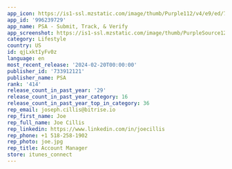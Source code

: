 ```yaml
---
app_icon: https://is1-ssl.mzstatic.com/image/thumb/Purple112/v4/e9/ed/72/e9ed729e-f63a-2cab-a0a9-b6460ef5846e/AppIcon-0-0-1x_U007emarketing-0-7-0-85-220.png/1024x1024bb.png
app_id: '996239729'
app_name: PSA - Submit, Track, & Verify
app_screenshot: https://is1-ssl.mzstatic.com/image/thumb/PurpleSource122/v4/24/b0/e6/24b0e6c3-73b2-bcc4-4fb2-1b4692a11fa2/ea74e6c9-fa87-4ff6-a6cf-68c13a31f206_PSA-App-Store-5_5-01.png/1242x2208bb.png
category: Lifestyle
country: US
id: qjLxktIyFv0z
language: en
most_recent_release: '2024-02-20T00:00:00'
publisher_id: '733912121'
publisher_name: PSA
rank: '414'
release_count_in_past_year: '29'
release_count_in_past_year_category: 16
release_count_in_past_year_top_in_category: 36
rep_email: joseph.cillis@bitrise.io
rep_first_name: Joe
rep_full_name: Joe Cillis
rep_linkedin: https://www.linkedin.com/in/joecillis
rep_phone: +1 518-258-1902
rep_photo: joe.jpg
rep_title: Account Manager
store: itunes_connect
---
```

